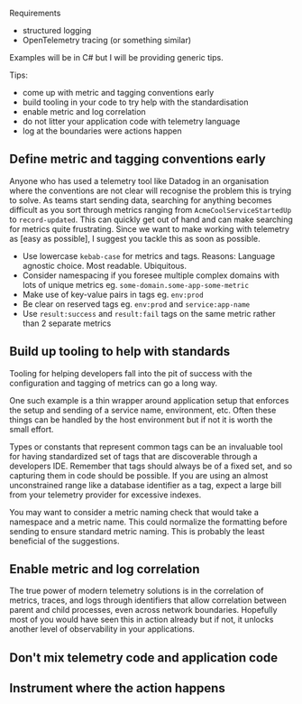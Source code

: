 
Requirements

- structured logging
- OpenTelemetry tracing (or something similar)

Examples will be in C# but I will be providing generic tips.

Tips:

- come up with metric and tagging conventions early
- build tooling in your code to try help with the standardisation
- enable metric and log correlation
- do not litter your application code with telemetry language
- log at the boundaries were actions happen

## Define metric and tagging conventions early

Anyone who has used a telemetry tool like Datadog in an organisation where the conventions are not clear will recognise the problem this is trying to solve. As teams start sending data, searching for anything becomes difficult as you sort through metrics ranging from `AcmeCoolServiceStartedUp` to `record-updated`. This can quickly get out of hand and can make searching for metrics quite frustrating. Since we want to make working with telemetry as [easy as possible], I suggest you tackle this as soon as possible.

- Use lowercase `kebab-case` for metrics and tags. Reasons: Language agnostic choice. Most readable. Ubiquitous.
- Consider namespacing if you foresee multiple complex domains with lots of unique metrics eg. `some-domain.some-app-some-metric`
- Make use of key-value pairs in tags eg. `env:prod`
- Be clear on reserved tags eg. `env:prod` and `service:app-name`
- Use `result:success` and `result:fail` tags on the same metric rather than 2 separate metrics

## Build up tooling to help with standards

Tooling for helping developers fall into the pit of success with the configuration and tagging of metrics can go a long way.

One such example is a thin wrapper around application setup that enforces the setup and sending of a service name, environment, etc. Often these things can be handled by the host environment but if not it is worth the small effort.

Types or constants that represent common tags can be an invaluable tool for having standardized set of tags that are discoverable through a developers IDE. Remember that tags should always be of a fixed set, and so capturing them in code should be possible. If you are using an almost unconstrained range like a database identifier as a tag, expect a large bill from your telemetry provider for excessive indexes.

You may want to consider a metric naming check that would take a namespace and a metric name. This could normalize the formatting before sending to ensure standard metric naming. This is probably the least beneficial of the suggestions.

## Enable metric and log correlation

The true power of modern telemetry solutions is in the correlation of metrics, traces, and logs through identifiers that allow correlation between parent and child processes, even across network boundaries. Hopefully most of you would have seen this in action already but if not, it unlocks another level of observability in your applications.

## Don't mix telemetry code and application code

## Instrument where the action happens